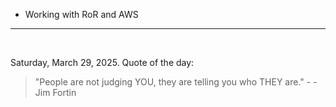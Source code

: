 - Working with RoR and AWS

---

<br>

<!-- quote_marker -->
Saturday, March 29, 2025. Quote of the day:

> "People are not judging YOU, they are telling you who THEY are." - - Jim Fortin
